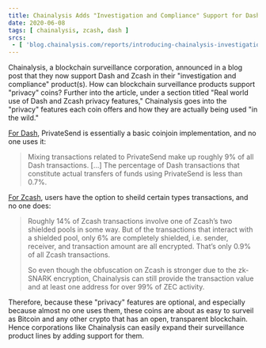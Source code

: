 ```yaml
---
title: Chainalysis Adds "Investigation and Compliance" Support for Dash & Zcash
date: 2020-06-08
tags: [ chainalysis, zcash, dash ]
srcs:
 - [ 'blog.chainalysis.com/reports/introducing-chainalysis-investigation-compliance-support-dash-zcash', 'archive.ph/jO7se' ]
---
```


Chainalysis, a blockchain surveillance corporation, announced in a blog post
that they now support Dash and Zcash in their "investigation and compliance"
product(s). How can blockchain surveillance products support "privacy" coins?
Further into the article, under a section titled "Real world use of Dash and
Zcash privacy features," Chainalysis goes into the "privacy" features each coin
offers and how they are actually being used "in the wild."

[For Dash](https://archive.ph/jO7se#selection-381.0-385.272), PrivateSend is
essentially a basic coinjoin implementation, and no one uses it:

> Mixing transactions related to PrivateSend make up roughly 9% of all Dash
> transactions. [...] The percentage of Dash transactions that constitute
> actual transfers of funds using PrivateSend is less than 0.7%.

[For Zcash](https://archive.ph/jO7se#selection-417.0-421.190), users have the
option to sheild certain types transactions, and no one does:

> Roughly 14% of Zcash transactions involve one of Zcash’s two shielded pools
> in some way. But of the transactions that interact with a shielded pool, only
> 6% are completely shielded, i.e. sender, receiver, and transaction amount are
> all encrypted. That’s only 0.9% of all Zcash transactions.
>
> So even though the obfuscation on Zcash is stronger due to the zk-SNARK
> encryption, Chainalysis can still provide the transaction value and at least
> one address for over 99% of ZEC activity.

Therefore, because these "privacy" features are optional, and especially
because almost no one uses them, these coins are about as easy to surveil as
Bitcoin and any other crypto that has an open, transparent blockchain. Hence
corporations like Chainalysis can easily expand their surveillance product
lines by adding support for them.
